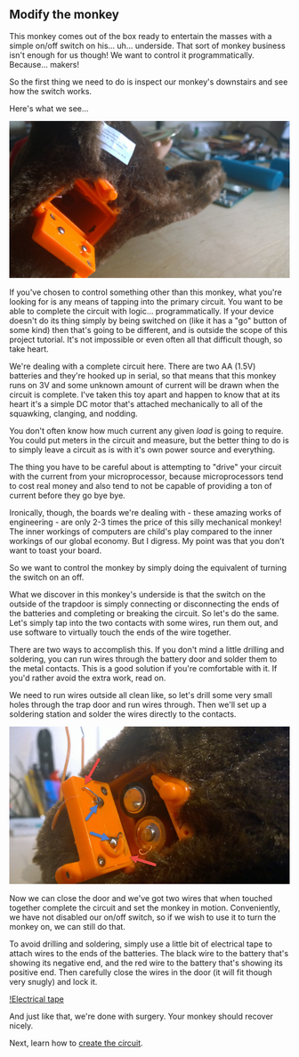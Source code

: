## Modify the monkey

This monkey comes out of the box ready to entertain the masses with a simple on/off switch on his... uh... underside. That sort of monkey business isn't enough for us though! We want to control it programmatically. Because... makers!

So the first thing we need to do is inspect our monkey's downstairs and see how the switch works.

Here's what we see...

![Monkey switch](images/switch.png)

If you've chosen to control something other than this monkey, what you're looking for is any means of tapping into the primary circuit. You want to be able to complete the circuit with logic... programmatically. If your device doesn't do its thing simply by being switched on (like it has a "go" button of some kind) then that's going to be different, and is outside the scope of this project tutorial. It's not impossible or even often all that difficult though, so take heart.

We're dealing with a complete circuit here. There are two AA (1.5V) batteries and they're hooked up in serial, so that means that this monkey runs on 3V and some unknown amount of current will be drawn when the circuit is complete. I've taken this toy apart and happen to know that at its heart it's a simple DC motor that's attached mechanically to all of the squawking, clanging, and nodding.

You don't often know how much current any given _load_ is going to require. You could put meters in the circuit and measure, but the better thing to do is to simply leave a circuit as is with it's own power source and everything.

The thing you have to be careful about is attempting to "drive" your circuit with the current from your microprocessor, because microprocessors tend to cost real money and also tend to not be capable of providing a ton of current before they go bye bye.

Ironically, though, the boards we're dealing with - these amazing works of engineering - are only 2-3 times the price of this silly mechanical monkey! The inner workings of computers are child's play compared to the inner workings of our global economy. But I digress. My point was that you don't want to toast your board.

So we want to control the monkey by simply doing the equivalent of turning the switch on an off.

What we discover in this monkey's underside is that the switch on the outside of the trapdoor is simply connecting or disconnecting the ends of the batteries and completing or breaking the circuit. So let's do the same. Let's simply tap into the two contacts with some wires, run them out, and use software to virtually touch the ends of the wire together.

There are two ways to accomplish this. If you don't mind a little drilling and soldering, you can run wires through the battery door and solder them to the metal contacts. This is a good solution if you're comfortable with it. If you'd rather avoid the extra work, read on.

We need to run wires outside all clean like, so let's drill some very small holes through the trap door and run wires through. Then we'll set up a soldering station and solder the wires directly to the contacts.

![Holes](images/holes.png)

Now we can close the door and we've got two wires that when touched together complete the circuit and set the monkey in motion. Conveniently, we have not disabled our on/off switch, so if we wish to use it to turn the monkey on, we can still do that.

To avoid drilling and soldering, simply use a little bit of electrical tape to attach wires to the ends of the batteries. The black wire to the battery that's showing its negative end, and the red wire to the battery that's showing its positive end. Then carefully close the wires in the door (it will fit though very snugly) and lock it.

[!Electrical tape](images/electrictape.jpg)

And just like that, we're done with surgery. Your monkey should recover nicely.

Next, learn how to [create the circuit](circuit.md).